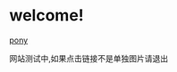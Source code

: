 # welcome!
[pony](https://github.com/wind-come/wind-come.github.io/blob/master/timg.jpg)
<p>网站测试中,如果点击链接不是单独图片请退出</p>
